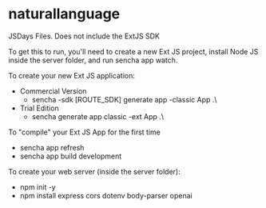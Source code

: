 # naturallanguage
JSDays Files. Does not include the ExtJS SDK

To get this to run, you'll need to create a new Ext JS project, install Node JS inside the server folder, and run sencha app watch.

To create your new Ext JS application:
- Commercial Version
   - sencha -sdk [ROUTE_SDK] generate app -classic App .\
- Trial Edition
   - sencha generate app classic -ext App .\

To "compile" your Ext JS App for the first time
- sencha app refresh
- sencha app build development

To create your web server (inside the server folder):
- npm init -y
- npm install express cors dotenv body-parser openai
